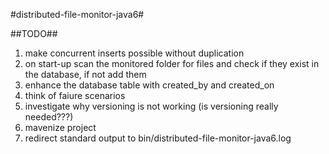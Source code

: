 #distributed-file-monitor-java6#

##TODO##
1) make concurrent inserts possible without duplication
2) on start-up scan the monitored folder for files and check if they exist in the database, if not add them
3) enhance the database table with created\_by and created\_on
3) think of faiure scenarios
4) investigate why versioning is not working (is versioning really needed???)
5) mavenize project
6) redirect standard output to bin/distributed-file-monitor-java6.log
